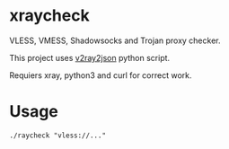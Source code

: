 # xraycheck

VLESS, VMESS, Shadowsocks and Trojan proxy checker.

This project uses [v2ray2json](https://github.com/arminmokri/v2ray2json) python script.

Requiers xray, python3 and curl for correct work.


# Usage

```
./raycheck "vless://..."

```